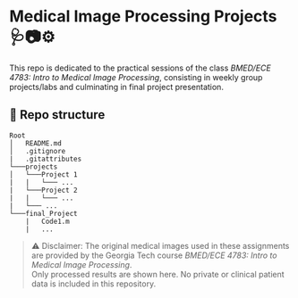 # Medical Image Processing Projects 🩺📷⚙️

This repo is dedicated to the practical sessions of the class *BMED/ECE 4783: Intro to Medical Image Processing*, consisting in weekly group projects/labs and culminating in final project presentation. 

## 📁 Repo structure
```
Root
│   README.md
│   .gitignore
|   .gitattributes
└───projects
│   └───Project 1
|   |   └─── ...
|   └───Project 2
|   |   └─── ...
|   └─── ...   
└───final_Project
    |   Code1.m
    |   ...
```

> ⚠️ Disclaimer: The original medical images used in these assignments are provided by the Georgia Tech course *BMED/ECE 4783: Intro to Medical Image Processing*.  
> Only processed results are shown here. No private or clinical patient data is included in this repository.
